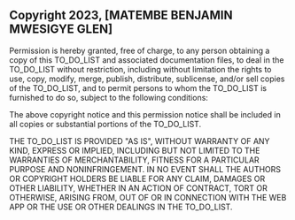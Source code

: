 ## Copyright 2023, [MATEMBE BENJAMIN MWESIGYE GLEN]


Permission is hereby granted, free of charge, to any person obtaining a copy of this TO_DO_LIST and associated documentation files, to deal in the TO_DO_LIST without restriction, including without limitation the rights to use, copy, modify, merge, publish, distribute, sublicense, and/or sell copies of the TO_DO_LIST, and to permit persons to whom the TO_DO_LIST is furnished to do so, subject to the following conditions:

The above copyright notice and this permission notice shall be included in all copies or substantial portions of the TO_DO_LIST.

THE TO_DO_LIST IS PROVIDED "AS IS", WITHOUT WARRANTY OF ANY KIND, EXPRESS OR IMPLIED, INCLUDING BUT NOT LIMITED TO THE WARRANTIES OF MERCHANTABILITY, FITNESS FOR A PARTICULAR PURPOSE AND NONINFRINGEMENT. IN NO EVENT SHALL THE AUTHORS OR COPYRIGHT HOLDERS BE LIABLE FOR ANY CLAIM, DAMAGES OR OTHER LIABILITY, WHETHER IN AN ACTION OF CONTRACT, TORT OR OTHERWISE, ARISING FROM, OUT OF OR IN CONNECTION WITH THE WEB APP OR THE USE OR OTHER DEALINGS IN THE TO_DO_LIST.